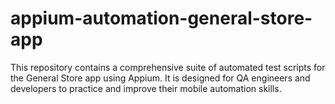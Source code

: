 # appium-automation-general-store-app
This repository contains a comprehensive suite of automated test scripts for the General Store app using Appium. It is designed for QA engineers and developers to practice and improve their mobile automation skills.
